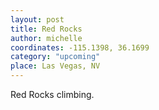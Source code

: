 ```yaml
---
layout: post
title: Red Rocks
author: michelle
coordinates: -115.1398, 36.1699
category: "upcoming"
place: Las Vegas, NV
---
```


Red Rocks climbing.
